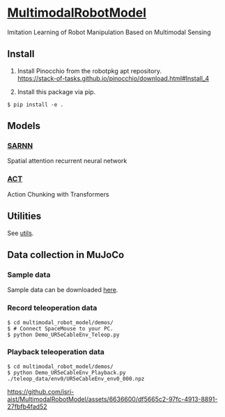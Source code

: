 # [MultimodalRobotModel](https://github.com/isri-aist/MultimodalRobotModel)
Imitation Learning of Robot Manipulation Based on Multimodal Sensing

## Install
1. Install Pinocchio from the robotpkg apt repository.  
https://stack-of-tasks.github.io/pinocchio/download.html#Install_4

2. Install this package via pip.
```console
$ pip install -e .
```

## Models
### [SARNN](./multimodal_robot_model/sarnn)
Spatial attention recurrent neural network

### [ACT](./multimodal_robot_model/act)
Action Chunking with Transformers

## Utilities
See [utils](./multimodal_robot_model/utils).

## Data collection in MuJoCo
### Sample data
Sample data can be downloaded [here](https://www.dropbox.com/scl/fi/15r33msj4vd1potaosirh/teleop_data_20240414.zip?rlkey=2vt1h5gde7l42vrwz4axj10da&dl=0).

### Record teleoperation data
```console
$ cd multimodal_robot_model/demos/
$ # Connect SpaceMouse to your PC.
$ python Demo_UR5eCableEnv_Teleop.py
```

### Playback teleoperation data
```console
$ cd multimodal_robot_model/demos/
$ python Demo_UR5eCableEnv_Playback.py ./teleop_data/env0/UR5eCableEnv_env0_000.npz
```

https://github.com/isri-aist/MultimodalRobotModel/assets/6636600/df5665c2-97fc-4913-8891-27fbfb4fad52
